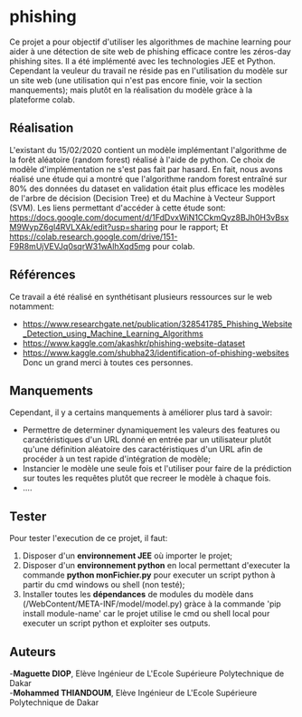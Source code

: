 # phishing
Ce projet a pour objectif d'utiliser les algorithmes de machine learning pour aider à une détection de site web de phishing efficace contre les zéros-day phishing sites. Il a été implémenté avec les technologies JEE et Python. Cependant la veuleur du travail ne réside pas en l'utilisation du modèle sur un site web (une utilisation qui n'est pas encore finie, voir la section manquements); mais plutôt 
en la réalisation du modèle gràce à la plateforme colab.

Réalisation
-----------
L'existant du 15/02/2020 contient un modèle implémentant l'algorithme de la forêt aléatoire (random forest) réalisé à l'aide de python.
Ce choix de modèle d'implémentation ne s'est pas fait par hasard. En fait, nous avons réalisé une étude qui a montré que l'algorithme
random forest entraîné sur 80% des données du dataset en validation était plus efficace les modèles de l'arbre de décision (Decision 
Tree) et du Machine à Vecteur Support (SVM). Les liens permettant d'accéder à cette étude sont: 
https://docs.google.com/document/d/1FdDvxWiN1CCkmQyz8BJh0H3vBsxM9WypZ6gl4RVLXAk/edit?usp=sharing pour le rapport;
Et https://colab.research.google.com/drive/151-F9R8mUjVEVJq0sqrW31wAlhXqd5mg pour colab.

Références
----------
Ce travail a été réalisé en synthétisant plusieurs ressources sur le web notamment:  
* https://www.researchgate.net/publication/328541785_Phishing_Website_Detection_using_Machine_Learning_Algorithms             
* https://www.kaggle.com/akashkr/phishing-website-dataset                                                             
* https://www.kaggle.com/shubha23/identification-of-phishing-websites                                                    
Donc un grand merci à toutes ces personnes.

Manquements
-----------
Cependant, il y a certains manquements à améliorer plus tard à savoir:   
* Permettre de determiner dynamiquement les valeurs des features ou caractéristiques d'un URL donné en entrée par un utilisateur plutôt qu'une définition aléatoire des caractéristiques d'un URL afin de procéder à un test rapide d'intégration de modèle;   
* Instancier le modèle une seule fois et l'utiliser pour faire de la prédiction sur toutes les requêtes plutôt que recreer le modèle à chaque fois.                                                                                               
* ....

Tester
-----
Pour tester l'execution de ce projet, il faut:                                                                         

1. Disposer d'un **environnement JEE** où importer le projet;                                                                
2. Disposer d'un **environnement python** en local permettant d'executer la commande **python monFichier.py** pour executer un script python 
à partir du cmd windows ou shell (non testé);                                                                     
3. Installer toutes les **dépendances** de modules du modèle dans (/WebContent/META-INF/model/model.py) gràce à la commande 'pip install module-name' car le projet utilise le cmd ou shell local pour executer un script python et exploiter ses outputs.   
                                                                                                                                                                      
Auteurs
-------
-**Maguette DIOP**, Elève Ingénieur de L'Ecole Supérieure Polytechnique de Dakar                                                           
-**Mohammed THIANDOUM**, Elève Ingénieur de L'Ecole Supérieure Polytechnique de Dakar